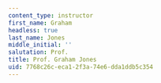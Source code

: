```yaml
---
content_type: instructor
first_name: Graham
headless: true
last_name: Jones
middle_initial: ''
salutation: Prof.
title: Prof. Graham Jones
uid: 7768c26c-eca1-2f3a-74e6-dda1ddb5c354
---
```

